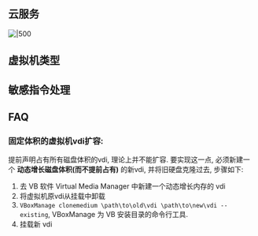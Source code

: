 ## 云服务

![|500](../../../attach/Pasted%20image%2020240924224540.avif)

## 虚拟机类型


## 敏感指令处理


## FAQ

### 固定体积的虚拟机vdi扩容:

提前声明占有所有磁盘体积的vdi, 理论上并不能扩容. 要实现这一点, 必须新建一个 **动态增长磁盘体积(而不提前占有)** 的新vdi, 并将旧硬盘克隆过去, 步骤如下:
1. 去 VB 软件 Virtual Media Manager 中新建一个动态增长内存的 vdi
2. 将虚拟机原vdi从挂载中卸载
3. `VBoxManage clonemedium \path\to\old\vdi \path\to\new\vdi --existing`, VBoxManage 为 VB 安装目录的命令行工具.
4. 挂载新 vdi